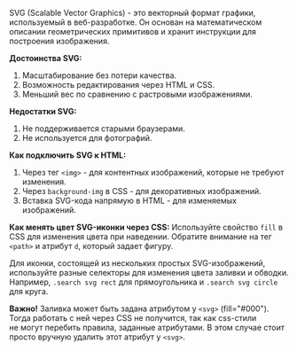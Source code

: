 SVG (Scalable Vector Graphics) - это векторный формат графики, используемый в веб-разработке. Он основан на математическом описании геометрических примитивов и хранит инструкции для построения изображения.

**Достоинства SVG:**
1. Масштабирование без потери качества.
2. Возможность редактирования через HTML и CSS.
3. Меньший вес по сравнению с растровыми изображениями.

**Недостатки SVG:**
1. Не поддерживается старыми браузерами.
2. Не используется для фотографий.

**Как подключить SVG к HTML:**
1. Через тег `<img>` - для контентных изображений, которые не требуют изменения.
2. Через `background-img` в CSS - для декоративных изображений.
3. Вставка SVG-кода напрямую в HTML - для изменяемых изображений.

**Как менять цвет SVG-иконки через CSS:**
Используйте свойство `fill` в CSS для изменения цвета при наведении. Обратите внимание на тег `<path>` и атрибут `d`, который задает фигуру.

Для иконки, состоящей из нескольких простых SVG-изображений, используйте разные селекторы для изменения цвета заливки и обводки. Например, `.search svg rect` для прямоугольника и `.search svg circle` для круга.

**Важно!** Заливка может быть задана атрибутом у `<svg>` (fill="#000"). Тогда работать с ней через CSS не получится, так как css-стили не могут перебить правила, заданные атрибутами. В этом случае стоит просто вручную удалить этот атрибут у `<svg>`.